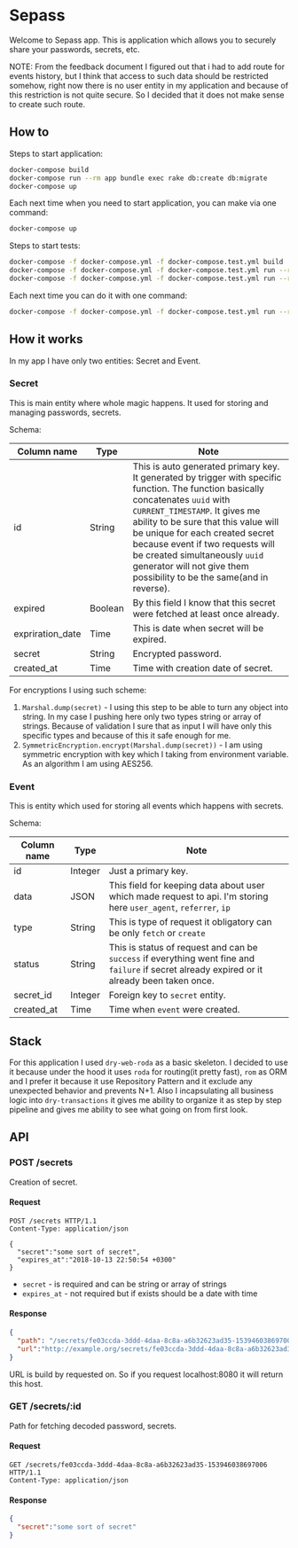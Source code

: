 # Sepass

Welcome to Sepass app. This is application which allows you to securely share your passwords, secrets, etc.

NOTE: From the feedback document I figured out that i had to add route for events history, but I think that access to such data should be restricted somehow, right now there is no user entity in my application and because of this restriction is not quite secure. So I decided that it does not make sense to create such route.

## How to

Steps to start application:

```bash
docker-compose build
docker-compose run --rm app bundle exec rake db:create db:migrate
docker-compose up
```

Each next time when you need to start application, you can make via one command:

```bash
docker-compose up
```

Steps to start tests:

```bash
docker-compose -f docker-compose.yml -f docker-compose.test.yml build
docker-compose -f docker-compose.yml -f docker-compose.test.yml run --rm app bundle exec rake db:create db:migrate
docker-compose -f docker-compose.yml -f docker-compose.test.yml run --rm app bundle exec rspec spec
```

Each next time you can do it with one command:

```bash
docker-compose -f docker-compose.yml -f docker-compose.test.yml run --rm app bundle exec rspec spec
```

## How it works

In my app I have only two entities: Secret and Event.

### Secret

This is main entity where whole magic happens. It used for storing and managing passwords, secrets.

Schema:

Column name      | Type    | Note
---------------- | ------- | -------------------------------------------------------------------------------------------------------------------------------------------------------------------------------------------------------------------------------------------------------------------------------------------------------------------------------------------------------------------------------------------
id               | String  | This is auto generated primary key. It generated by trigger with specific function. The function basically concatenates `uuid` with `CURRENT_TIMESTAMP`. It gives me ability to be sure that this value will be unique for each created secret because event if two requests will be created simultaneously `uuid` generator will not give them possibility to be the same(and in reverse).
expired          | Boolean | By this field I know that this secret were fetched at least once already.
expriration_date | Time    | This is date when secret will be expired.
secret           | String  | Encrypted password.
created_at       | Time    | Time with creation date of secret.

For encryptions I using such scheme:

1. `Marshal.dump(secret)` - I using this step to be able to turn any object into string. In my case I pushing here only two types string or array of strings. Because of validation I sure that as input I will have only this specific types and because of this it safe enough for me.
2. `SymmetricEncryption.encrypt(Marshal.dump(secret))` - I am using symmetric encryption with key which I taking from environment variable. As an algorithm I am using AES256.

### Event

This is entity which used for storing all events which happens with secrets.

Schema:

Column name | Type    | Note
----------- | ------- | ---------------------------------------------------------------------------------------------------------------------------------------------
id          | Integer | Just a primary key.
data        | JSON    | This field for keeping data about user which made request to api. I'm storing here `user_agent`, `referrer`, `ip`
type        | String  | This is type of request it obligatory can be only `fetch` or `create`
status      | String  | This is status of request and can be `success` if everything went fine and `failure` if secret already expired or it already been taken once.
secret_id   | Integer | Foreign key to `secret` entity.
created_at  | Time    | Time when `event` were created.

## Stack

For this application I used `dry-web-roda` as a basic skeleton. I decided to use it because under the hood it uses `roda` for routing(it pretty fast), `rom` as ORM and I prefer it because it use Repository Pattern and it exclude any unexpected behavior and prevents N+1\. Also I incapsulating all business logic into `dry-transactions` it gives me ability to organize it as step by step pipeline and gives me ability to see what going on from first look.

## API

### POST /secrets

Creation of secret.

#### Request

```http
POST /secrets HTTP/1.1
Content-Type: application/json

{
  "secret":"some sort of secret",
  "expires_at":"2018-10-13 22:50:54 +0300"
}
```

- `secret` - is required and can be string or array of strings
- `expires_at` - not required but if exists should be a date with time

#### Response

```json
{
  "path": "/secrets/fe03ccda-3ddd-4daa-8c8a-a6b32623ad35-153946038697006",
  "url":"http://example.org/secrets/fe03ccda-3ddd-4daa-8c8a-a6b32623ad35-153946038697006"
}
```

URL is build by requested on. So if you request localhost:8080 it will return this host.

### GET /secrets/:id

Path for fetching decoded password, secrets.

#### Request

```http
GET /secrets/fe03ccda-3ddd-4daa-8c8a-a6b32623ad35-153946038697006 HTTP/1.1
Content-Type: application/json
```

#### Response

```json
{
  "secret":"some sort of secret"
}
```
